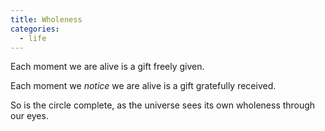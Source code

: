 ```yaml
---
title: Wholeness
categories:
  - life
---
```


Each moment
we are alive
is a gift
freely given.

Each moment
we *notice*
we are alive
is a gift
gratefully received.

So is the circle
complete,
as the universe
sees its own wholeness
through our eyes.
